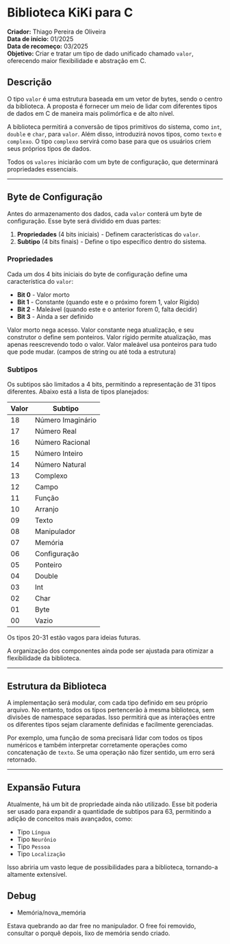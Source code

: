 # Biblioteca KiKi para C

**Criador:** Thiago Pereira de Oliveira  
**Data de início:** 01/2025  
**Data de recomeço:** 03/2025  
**Objetivo:** Criar e tratar um tipo de dado unificado chamado `valor`, oferecendo maior flexibilidade e abstração em C.

## Descrição

O tipo `valor` é uma estrutura baseada em um vetor de bytes, sendo o centro da biblioteca. A proposta é fornecer um meio de lidar com diferentes tipos de dados em C de maneira mais polimórfica e de alto nível.

A biblioteca permitirá a conversão de tipos primitivos do sistema, como `int`, `double` e `char`, para `valor`. Além disso, introduzirá novos tipos, como `texto` e `complexo`. O tipo `complexo` servirá como base para que os usuários criem seus próprios tipos de dados.

Todos os `valores` iniciarão com um byte de configuração, que determinará propriedades essenciais.

---

## Byte de Configuração

Antes do armazenamento dos dados, cada `valor` conterá um byte de configuração. Esse byte será dividido em duas partes:

1. **Propriedades** (4 bits iniciais) - Definem características do `valor`.
2. **Subtipo** (4 bits finais) - Define o tipo específico dentro do sistema.

### Propriedades

Cada um dos 4 bits iniciais do byte de configuração define uma característica do `valor`:

- **Bit 0** - Valor morto
- **Bit 1** - Constante (quando este e o próximo forem 1, valor Rígido)
- **Bit 2** - Maleável (quando este e o anterior forem 0, falta decidir)
- **Bit 3** - Ainda a ser definido

Valor morto nega acesso.
Valor constante nega atualização, e seu construtor o define sem ponteiros.
Valor rígido permite atualização, mas apenas reescrevendo todo o valor.
Valor maleável usa ponteiros para tudo que pode mudar. (campos de string ou até toda a estrutura)

### Subtipos

Os subtipos são limitados a 4 bits, permitindo a representação de 31 tipos diferentes. Abaixo está a lista de tipos planejados:

| Valor | Subtipo |
|-------|---------|
| 18    | Número Imaginário |
| 17    | Número Real |
| 16    | Número Racional |
| 15    | Número Inteiro |
| 14    | Número Natural |
| 13    | Complexo |
| 12    | Campo |
| 11    | Função |
| 10    | Arranjo |
| 09    | Texto |
| 08    | Manipulador |
| 07    | Memória |
| 06    | Configuração |
| 05    | Ponteiro |
| 04    | Double |
| 03    | Int |
| 02    | Char |
| 01    | Byte |
| 00    | Vazio |

Os tipos 20-31 estão vagos para ideias futuras.

A organização dos componentes ainda pode ser ajustada para otimizar a flexibilidade da biblioteca.

---

## Estrutura da Biblioteca

A implementação será modular, com cada tipo definido em seu próprio arquivo. No entanto, todos os tipos pertencerão à mesma biblioteca, sem divisões de namespace separadas. Isso permitirá que as interações entre os diferentes tipos sejam claramente definidas e facilmente gerenciadas.

Por exemplo, uma função de soma precisará lidar com todos os tipos numéricos e também interpretar corretamente operações como concatenação de `texto`. Se uma operação não fizer sentido, um erro será retornado.

---

## Expansão Futura

Atualmente, há um bit de propriedade ainda não utilizado. Esse bit poderia ser usado para expandir a quantidade de subtipos para 63, permitindo a adição de conceitos mais avançados, como:

- Tipo `Língua`
- Tipo `Neurônio`
- Tipo `Pessoa`
- Tipo `Localização`

Isso abriria um vasto leque de possibilidades para a biblioteca, tornando-a altamente extensível.

## Debug

- Memória/nova_memória

Estava quebrando ao dar free no manipulador. O free foi removido, consultar o porquê depois, lixo de memória sendo criado.